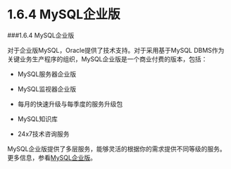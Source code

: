 # 1.6.4 MySQL企业版

###1.6.4 MySQL企业版
  
  对于企业版MySQL，Oracle提供了技术支持。对于采用基于MySQL DBMS作为关键业务生产程序的组织，MySQL企业版是一个商业付费的版本，包括：
  
  + MySQL服务器企业版
  
  + MySQL监视器企业版
  
  + 每月的快速升级与每季度的服务升级包
  
  + MySQL知识库
  
  + 24x7技术咨询服务
  
  MySQL企业版提供了多层服务，能够灵活的根据你的需求提供不同等级的服务。更多信息，参看[MySQL企业版](http://www.mysql.com/products/enterprise/)。
  
  